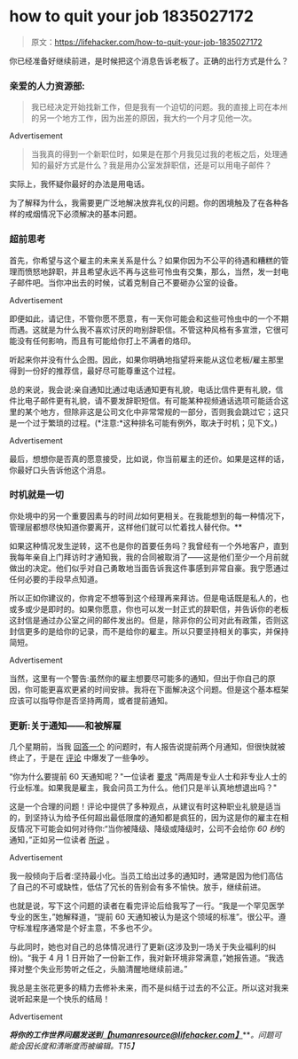 # how to quit your job 1835027172

> 原文：<https://lifehacker.com/how-to-quit-your-job-1835027172>

你已经准备好继续前进，是时候把这个消息告诉老板了。正确的出行方式是什么？

### 亲爱的人力资源部:

> 我已经决定开始找新工作，但是我有一个迫切的问题。我的直接上司在本州的另一个地方工作，因为出差的原因，我大约一个月才见他一次。

<label class="bxm4mm-13 juykRM">Advertisement</label>

> 当我真的得到一个新职位时，如果是在那个月我见过我的老板之后，处理通知的最好方式是什么？我是用办公室发辞职信，还是可以用电子邮件？

实际上，我怀疑你最好的办法是用电话。

为了解释为什么，我需要更广泛地解决放弃礼仪的问题。你的困境触及了在各种各样的戒烟情况下必须解决的基本问题。

### 超前思考

首先，你希望与这个雇主的未来关系是什么？如果你因为不公平的待遇和糟糕的管理而愤怒地辞职，并且希望永远不再与这些可怜虫有交集，那么，当然，发一封电子邮件吧。当你冲出去的时候，试着克制自己不要砸办公室的设备。

<label class="bxm4mm-13 juykRM">Advertisement</label>

即便如此，请记住，不管你愿不愿意，有一天你可能会和这些可怜虫中的一个不期而遇。这就是为什么我不喜欢讨厌的吻别辞职信。不管这种风格有多宣泄，它很可能没有任何影响，而且有可能给你打上不满者的烙印。

听起来你并没有什么企图。因此，如果你明确地指望将来能从这位老板/雇主那里得到一份好的推荐信，最好尽可能尊重这个过程。

总的来说，我会说:亲自通知比通过电话通知更有礼貌，电话比信件更有礼貌，信件比电子邮件更有礼貌，请不要发辞职短信。有可能某种视频通话选项可能适合这里的某个地方，但除非这是公司文化中非常常规的一部分，否则我会跳过它；这只是一个过于繁琐的过程。(*注意:*这种排名可能有例外，取决于时机；见下文。)

<label class="bxm4mm-13 juykRM">Advertisement</label>

最后，想想你是否真的愿意接受，比如说，你当前雇主的还价。如果是这样的话，你最好口头告诉他这个消息。

### 时机就是一切

你处境中的另一个重要因素与的时间*比*如何更相关。在我能想到的每一种情况下，管理层都想尽快知道你要离开，这样他们就可以忙着找人替代你。**

如果这种情况发生逆转，这不也是你的首要任务吗？我曾经有一个外地客户，直到我每年亲自上门拜访时才通知我，我的合同被取消了——这是他们至少一个月前就做出的决定。他们似乎对自己勇敢地当面告诉我这件事感到非常自豪。我宁愿通过任何必要的手段早点知道。

所以正如你建议的，你肯定不想等到这个经理再来拜访。但是电话既是私人的，也或多或少是即时的。如果你愿意，你也可以发一封正式的辞职信，并告诉你的老板这封信是通过办公室之间的邮件发出的。但是，除非你的公司对此有政策，否则这封信更多的是给你的记录，而不是给你的雇主。所以只要坚持相关的事实，并保持简短。

<label class="bxm4mm-13 juykRM">Advertisement</label>

当然，这里有一个警告:虽然你的雇主想要尽可能多的通知，但出于你自己的原因，你可能更喜欢更紧的时间安排。我将在下面解决这个问题。但是这个基本框架应该可以指导你是否坚持两周，或者提前通知。

### 更新:关于通知——和被解雇

几个星期前，当我 [回答一个](https://lifehacker.com/can-your-employer-fire-you-after-you-quit-1834123872) 的问题时，有人报告说提前两个月通知，但很快就被终止了，于是在 [评论](https://lifehacker.com/can-your-employer-fire-you-after-you-quit-1834123872) 中爆发了一些争吵。

“你为什么要提前 60 天通知呢？"一位读者 [要求](https://lifehacker.com/1834380401) "两周是专业人士和非专业人士的行业标准。如果我是雇主，我会问员工为什么。他们只是半认真地想退出吗？"

这是一个合理的问题！评论中提供了多种观点，从建议有时这种职业礼貌是适当的，到坚持认为给予任何超出最低限度的通知都是疯狂的，因为这是你的雇主在相反情况下可能会如何对待你:“当你被降级、降级或降级时，公司不会给你 *60 秒*的通知，”正如另一位读者 [所说](https://lifehacker.com/1834380665) 。

<label class="bxm4mm-13 juykRM">Advertisement</label>

我一般倾向于后者:坚持最小化。当员工给出过多的通知时，通常是因为他们高估了自己的不可或缺性，低估了冗长的告别会有多不愉快。放手，继续前进。

也就是说，写下这个问题的读者在看完评论后给我写了一行。“我是一个罕见医学专业的医生，”她解释道，“提前 60 天通知被认为是这个领域的标准”。很公平。遵守标准程序通常是个好主意，不多也不少。

与此同时，她也对自己的总体情况进行了更新(这涉及到一场关于失业福利的纠纷)。“我于 4 月 1 日开始了一份新工作，我对新环境非常满意，”她报告道。“我选择对整个失业形势听之任之，头脑清醒地继续前进。”

我总是主张花更多的精力去修补未来，而不是纠结于过去的不公正。所以这对我来说听起来是一个快乐的结局！

<label class="bxm4mm-13 juykRM">Advertisement</label>

***将你的工作世界问题发送到***[***【humanresource@lifehacker.com】***](mailto:humanresource@lifehacker.com)***。问题可能会因长度和清晰度而被编辑。*T15】**